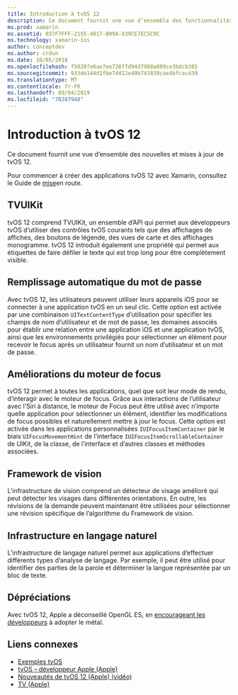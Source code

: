 ```yaml
---
title: Introduction à tvOS 12
description: Ce document fournit une vue d’ensemble des fonctionnalités nouvelles et mises à jour dans tvOS 12 pour lesquelles la version préliminaire de Xamarin fournit C# actuellement des liaisons.
ms.prod: xamarin
ms.assetid: 037F7FFF-2155-4017-B99A-839CE7EC5C9C
ms.technology: xamarin-ios
author: conceptdev
ms.author: crdun
ms.date: 10/05/2018
ms.openlocfilehash: f5028fe6ae7ee726ffd94d7908a089ce3bdcb385
ms.sourcegitcommit: 933de144d1fbe7d412e49b743839cae4bfcac439
ms.translationtype: MT
ms.contentlocale: fr-FR
ms.lasthandoff: 09/04/2019
ms.locfileid: "70287948"
---
```

# <a name="introduction-to-tvos-12"></a>Introduction à tvOS 12

Ce document fournit une vue d’ensemble des nouvelles et mises à jour de tvOS 12.

Pour commencer à créer des applications tvOS 12 avec Xamarin, consultez le Guide de [mise](~/ios/platform/introduction-to-ios12/get-started.md)en route.

## <a name="tvuikit"></a>TVUIKit

tvOS 12 comprend TVUIKit, un ensemble d’API qui permet aux développeurs tvOS d’utiliser des contrôles tvOS courants tels que des affichages de affiches, des boutons de légende, des vues de carte et des affichages monogramme. tvOS 12 introduit également une propriété qui permet aux étiquettes de faire défiler le texte qui est trop long pour être complètement visible.

## <a name="password-autofill"></a>Remplissage automatique du mot de passe

Avec tvOS 12, les utilisateurs peuvent utiliser leurs appareils iOS pour se connecter à une application tvOS en un seul clic. Cette option est activée par une combinaison `UITextContentType` d’utilisation pour spécifier les champs de nom d’utilisateur et de mot de passe, les domaines associés pour établir une relation entre une application iOS et une application tvOS, ainsi que les environnements privilégiés pour sélectionner un élément pour recevoir le focus après un utilisateur fournit un nom d’utilisateur et un mot de passe.

## <a name="focus-engine-enhancements"></a>Améliorations du moteur de focus

tvOS 12 permet à toutes les applications, quel que soit leur mode de rendu, d’interagir avec le moteur de focus. Grâce aux interactions de l’utilisateur avec l’Siri à distance, le moteur de Focus peut être utilisé avec n’importe quelle application pour sélectionner un élément, identifier les modifications de focus possibles et naturellement mettre à jour le focus. Cette option est activée dans les applications personnalisées `IUIFocusItemContainer` par le biais `UIFocusMovementHint` de l’interface `IUIFocusItemScrollableContainer` de UIKit, de la classe, de l’interface et d’autres classes et méthodes associées.

## <a name="vision-framework"></a>Framework de vision

L’infrastructure de vision comprend un détecteur de visage amélioré qui peut détecter les visages dans différentes orientations. En outre, les révisions de la demande peuvent maintenant être utilisées pour sélectionner une révision spécifique de l’algorithme du Framework de vision.

## <a name="natural-language-framework"></a>Infrastructure en langage naturel

L’infrastructure de langage naturel permet aux applications d’effectuer différents types d’analyse de langage. Par exemple, il peut être utilisé pour identifier des parties de la parole et déterminer la langue représentée par un bloc de texte.

## <a name="deprecations"></a>Dépréciations

Avec tvOS 12, Apple a déconseillé OpenGL ES, en [encourageant les développeurs](https://developer.apple.com/tvos/whats-new/) à adopter le métal.

## <a name="related-links"></a>Liens connexes

- [Exemples tvOS](https://docs.microsoft.com/samples/browse/?products=xamarin&term=Xamarin.iOS+tvOS)
- [tvOS – développeur Apple (Apple)](https://developer.apple.com/tvos/)
- [Nouveautés de tvOS 12 (Apple) (vidéo)](https://developer.apple.com/videos/play/wwdc2018/208/)
- [TV (Apple)](https://www.apple.com/tv/)
